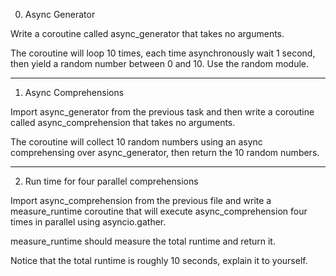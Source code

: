 0. Async Generator  <br>

Write a coroutine called async_generator that takes no arguments.  <br>

The coroutine will loop 10 times, each time asynchronously wait 1 second, then yield a random number between 0 and 10. Use the random module.  <br>

---
1. Async Comprehensions  <br>

Import async_generator from the previous task and then write a coroutine called async_comprehension that takes no arguments.  <br>

The coroutine will collect 10 random numbers using an async comprehensing over async_generator, then return the 10 random numbers.  <br>

---
2. Run time for four parallel comprehensions  <br>

Import async_comprehension from the previous file and write a measure_runtime coroutine that will execute async_comprehension four times in parallel using asyncio.gather.  <br>

measure_runtime should measure the total runtime and return it.  <br>

Notice that the total runtime is roughly 10 seconds, explain it to yourself.  <br>